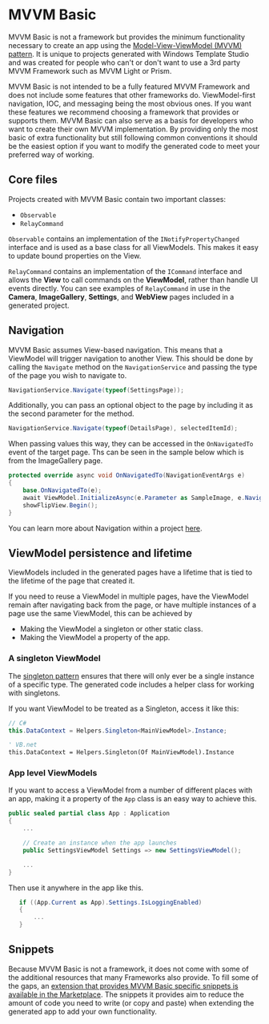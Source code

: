 # MVVM Basic

MVVM Basic is not a framework but provides the minimum functionality necessary to create an app using the [Model-View-ViewModel (MVVM) pattern](https://en.wikipedia.org/wiki/Model%E2%80%93view%E2%80%93viewmodel). It is unique to projects generated with Windows Template Studio and was created for people who can't or don't want to use a 3rd party MVVM Framework such as MVVM Light or Prism.

MVVM Basic is not intended to be a fully featured MVVM Framework and does not include some features that other frameworks do. ViewModel-first navigation, IOC, and messaging being the most obvious ones. If you want these features we recommend choosing a framework that provides or supports them.
MVVM Basic can also serve as a basis for developers who want to create their own MVVM implementation. By providing only the most basic of extra functionality but still following common conventions it should be the easiest option if you want to modify the generated code to meet your preferred way of working.

## Core files

Projects created with MVVM Basic contain two important classes:

- `Observable`
- `RelayCommand`

`Observable` contains an implementation of the `INotifyPropertyChanged` interface and is used as a base class for all ViewModels. This makes it easy to update bound properties on the View.

`RelayCommand` contains an implementation of the `ICommand` interface and allows the **View** to call commands on the **ViewModel**, rather than handle UI events directly. You can see examples of `RelayCommand` in use in the **Camera**, **ImageGallery**, **Settings**, and **WebView** pages included in a generated project.

## Navigation

MVVM Basic assumes View-based navigation. This means that a ViewModel will trigger navigation to another View. This should be done by calling the `Navigate` method on the `NavigationService` and passing the type of the page you wish to navigate to.

```csharp
NavigationService.Navigate(typeof(SettingsPage));
```

Additionally, you can pass an optional object to the page by including it as the second parameter for the method.

```csharp
NavigationService.Navigate(typeof(DetailsPage), selectedItemId);
```

When passing values this way, they can be accessed in the `OnNavigatedTo` event of the target page. Ths can be seen in the sample below which is from the ImageGallery page.

```csharp
protected override async void OnNavigatedTo(NavigationEventArgs e)
{
    base.OnNavigatedTo(e);
    await ViewModel.InitializeAsync(e.Parameter as SampleImage, e.NavigationMode);
    showFlipView.Begin();
}
```

You can learn more about Navigation within a project [here](../navigation.md).

## ViewModel persistence and lifetime

ViewModels included in the generated pages have a lifetime that is tied to the lifetime of the page that created it.

If you need to reuse a ViewModel in multiple pages, have the ViewModel remain after navigating back from the page, or have multiple instances of a page use the same ViewModel, this can be achieved by

- Making the ViewModel a singleton or other static class.
- Making the ViewModel a property of the app.

### A singleton ViewModel

The [singleton pattern](https://en.wikipedia.org/wiki/Singleton_pattern) ensures that there will only ever be a single instance of a specific type. The generated code includes a helper class for working with singletons.

If you want ViewModel to be treated as a Singleton, access it like this:

```csharp
// C#
this.DataContext = Helpers.Singleton<MainViewModel>.Instance;
```
```vb
' VB.net
this.DataContext = Helpers.Singleton(Of MainViewModel).Instance
```

### App level ViewModels

If you want to access a ViewModel from a number of different places with an app, making it a property of the `App` class is an easy way to achieve this.

```csharp
public sealed partial class App : Application
{
    ...

    // Create an instance when the app launches
    public SettingsViewModel Settings => new SettingsViewModel();

    ...
}
```

Then use it anywhere in the app like this.

```csharp
   if ((App.Current as App).Settings.IsLoggingEnabled)
   {
       ...
   }
```

## Snippets

Because MVVM Basic is not a framework, it does not come with some of the additional resources that many Frameworks also provide. To fill some of the gaps, an [extension that provides MVVM Basic specific snippets is available in the Marketplace](https://marketplace.visualstudio.com/items?itemName=MattLaceyLtd.MvvmBasicSnippets). The snippets it provides aim to reduce the amount of code you need to write (or copy and paste) when extending the generated app to add your own functionality.

